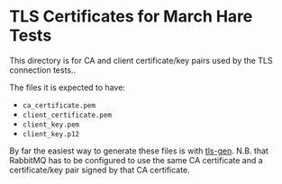 # TLS Certificates for March Hare Tests

This directory is for CA and client certificate/key pairs
used by the TLS connection tests..

The files it is expected to have:

 * `ca_certificate.pem`
 * `client_certificate.pem`
 * `client_key.pem`
 * `client_key.p12`

By far the easiest way to generate these files is with [tls-gen](https://github.com/michaelklishin/tls-gen/).
N.B. that RabbitMQ has to be configured to use the same CA certificate and a certificate/key
pair signed by that CA certificate.
